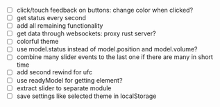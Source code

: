 - [ ] click/touch feedback on buttons: change color when clicked?
- [ ] get status every second
- [ ] add all remaining functionality
- [ ] get data through websockets: proxy rust server?
- [ ] colorful theme
- [ ] use model.status instead of model.position and model.volume?
- [ ] combine many slider events to the last one if there are many in short time
- [ ] add second rewind for ufc
- [ ] use readyModel for getting element?
- [ ] extract slider to separate module
- [ ] save settings like selected theme in localStorage
